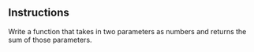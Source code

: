 ## Instructions

Write a function that takes in two parameters as numbers
and returns the sum of those parameters.